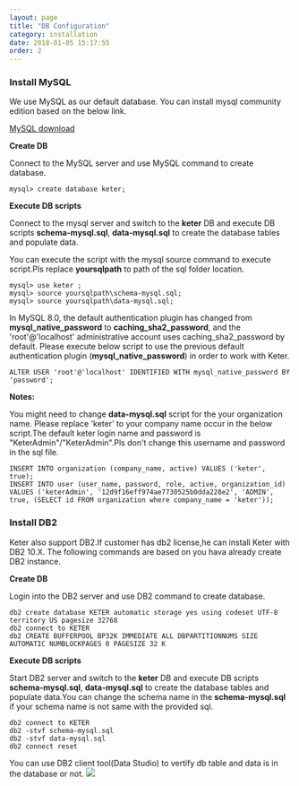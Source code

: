 ```yaml
---
layout: page
title: "DB Configuration"
category: installation
date: 2018-01-05 15:17:55
order: 2
---
```

### Install MySQL

We use MySQL as our default database. You can install mysql community edition based on the below link.  

[MySQL download](https://dev.mysql.com/downloads/mysql/)
   

**Create DB**   

Connect to the MySQL server and use MySQL command to create database. 
``` 
mysql> create database keter;
```  

**Execute DB scripts**  

Connect to the mysql server and switch to the **keter** DB and execute DB scripts **schema-mysql.sql**, **data-mysql.sql** to create the database tables and populate data.

You can execute the script with the mysql source command to execute script.Pls replace **yoursqlpath** to path of the sql folder location.

``` 
mysql> use keter ;
mysql> source yoursqlpath\schema-mysql.sql;
mysql> source yoursqlpath\data-mysql.sql;
```  

In MySQL 8.0, the default authentication plugin has changed from **mysql_native_password** to **caching_sha2_password**, and the 'root'@'localhost' administrative account uses caching_sha2_password by default. Please execute below script to use the previous default authentication plugin (**mysql_native_password**) in order to work with Keter.

``` 
ALTER USER 'root'@'localhost' IDENTIFIED WITH mysql_native_password BY 'password';
```

**Notes:**   

You might need to change **data-mysql.sql** script for the your organization name. Please  replace 'keter' to your company name occur in the below script.The default keter login name and password is "KeterAdmin"/"KeterAdmin".Pls don't change this username and password in the sql file.

``` 
INSERT INTO organization (company_name, active) VALUES ('keter', true);
INSERT INTO user (user_name, password, role, active, organization_id) 
VALUES ('keterAdmin', '12d9f16eff974ae7730525b0dda228e2', 'ADMIN', true, (SELECT id FROM organization where company_name = 'keter'));
```  

### Install DB2

Keter also support DB2.If customer has db2 license,he can install Keter with DB2 10.X.  The following commands are based on you hava already 
create DB2 instance.

**Create DB**   

Login into the DB2 server and use DB2 command to create database. 
``` 
db2 create database KETER automatic storage yes using codeset UTF-8 territory US pagesize 32768
db2 connect to KETER
db2 CREATE BUFFERPOOL BP32K IMMEDIATE ALL DBPARTITIONNUMS SIZE AUTOMATIC NUMBLOCKPAGES 0 PAGESIZE 32 K
``` 

**Execute DB scripts**  

Start DB2 server and switch to the **keter** DB and execute DB scripts **schema-mysql.sql**, **data-mysql.sql** to create the database tables and populate data.You can change the schema name in the  **schema-mysql.sql** if your schema name is not same with the provided sql.


``` 
db2 connect to KETER
db2 -stvf schema-mysql.sql
db2 -stvf data-mysql.sql
db2 connect reset
```  

You can use DB2 client tool(Data Studio) to vertify db table and data is in the database or not.
![][db2]   

[db2]: ../images/install/dbtable.png 
